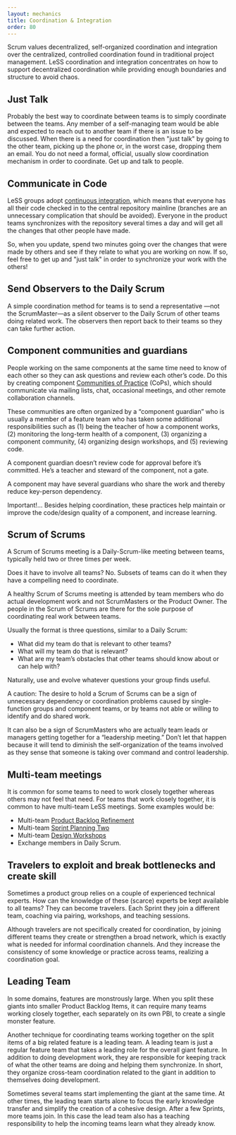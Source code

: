 ```yaml
---
layout: mechanics
title: Coordination & Integration
order: 80
---
```


Scrum values decentralized, self-organized coordination and integration over the centralized, controlled coordination found in traditional project management. LeSS coordination and integration concentrates on how to support decentralized coordination while providing enough boundaries and structure to avoid chaos.

## Just Talk

Probably the best way to coordinate between teams is to simply coordinate between the teams. Any member of a self-managing team would be able and expected to reach out to another team if there is an issue to be discussed. When there is a need for coordination then "just talk" by going to the other team, picking up the phone or, in the worst case, dropping them an email. You do not need a formal, official, usually slow coordination mechanism in order to coordinate. Get up and talk to people.

## Communicate in Code

LeSS groups adopt [continuous integration](../technical-excellence/continuous-integration), which means that everyone has all their code checked in to the central repository mainline (branches are an unnecessary complication that should be avoided). Everyone in the product teams synchronizes with the repository several times a day and will get all the changes that other people have made.

So, when you update, spend two minutes going over the changes that were made by others and see if they relate to what you are working on now. If so, feel free to get up and "just talk" in order to synchronize your work with the others!

## Send Observers to the Daily Scrum

A simple coordination method for teams is to send a representative —not the ScrumMaster—as a silent observer to the Daily Scrum of other teams doing related work. The observers then report back to their teams so they can take further action.

## Component communities and guardians

People working on the same components at the same time need to know of each other so they can ask questions and review each other’s code. Do this by creating component [Communities of Practice](../structure/communities.html) (CoPs), which should communicate via mailing lists, chat, occasional meetings, and other remote collaboration channels.

These communities are often organized by a “component guardian” who is usually a member of a feature team who has taken some additional responsibilities such as (1) being the teacher of how a component works, (2) monitoring the long-term health of a component, (3) organizing a component community, (4) organizing design workshops, and (5) reviewing code.

A component guardian doesn’t review code for approval before it’s committed. He’s a teacher and steward of the component, not a gate.

A component may have several guardians who share the work and thereby reduce key-person dependency.

Important!… Besides helping coordination, these practices help maintain or improve the code/design quality of a component, and increase learning.

## Scrum of Scrums

A Scrum of Scrums meeting is a Daily-Scrum-like meeting between teams, typically held two or three times per week.

Does it have to involve all teams? No. Subsets of teams can do it when they have a compelling need to coordinate.

A healthy Scrum of Scrums meeting is attended by team members who do actual development work and not ScrumMasters or the Product Owner. The people in the Scrum of Scrums are there for the sole purpose of coordinating real work between teams.

Usually the format is three questions, similar to a Daily Scrum:

* What did my team do that is relevant to other teams?
* What will my team do that is relevant?
* What are my team’s obstacles that other teams should know about or can help with?

Naturally, use and evolve whatever questions your group finds useful.

A caution: The desire to hold a Scrum of Scrums can be a sign of unnecessary dependency or coordination problems caused by single-function groups and component teams, or by teams not able or willing to identify and do shared work.

It can also be a sign of ScrumMasters who are actually team leads or managers getting together for a “leadership meeting.” Don’t let that happen because it will tend to diminish the self-organization of the teams involved as they sense that someone is taking over command and control leadership.


## Multi-team meetings

It is common for some teams to need to work closely together whereas others may not feel that need. For teams that work closely together, it is common to have multi-team LeSS meetings. Some examples would be:

* Multi-team [Product Backlog Refinement](product-backlog-refinement.html)
* Multi-team [Sprint Planning Two](sprint-planning_two.html)
* Multi-team [Design Workshops](../technical-excellence/architecture-design.html)
* Exchange members in Daily Scrum.

## Travelers to exploit and break bottlenecks and create skill

Sometimes a product group relies on a couple of experienced technical experts. How can the knowledge of these (scarce) experts be kept available to all teams? They can become travelers. Each Sprint they join a different team, coaching via pairing, workshops, and teaching sessions.

Although travelers are not specifically created for coordination, by joining different teams they create or strengthen a broad network, which is exactly what is needed for informal coordination channels. And they increase the consistency of some knowledge or practice across teams, realizing a coordination goal.

## Leading Team

In some domains, features are monstrously large. When you split these giants into smaller Product Backlog Items, it can require many teams working closely together, each separately on its own PBI, to create a single monster feature.

Another technique for coordinating teams working together on the split items of a big related feature is a leading team. A leading team is just a regular feature team that takes a leading role for the overall giant feature. In addition to doing development work, they are responsible for keeping track of what the other teams are doing and helping them synchronize. In short, they organize cross-team coordination related to the giant in addition to themselves doing development.

Sometimes several teams start implementing the giant at the same time. At other times, the leading team starts alone to focus the early knowledge transfer and simplify the creation of a cohesive design. After a few Sprints, more teams join. In this case the lead team also has a teaching responsibility to help the incoming teams learn what they already know.

